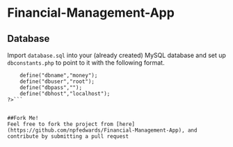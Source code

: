 Financial-Management-App
========================


## Database
Import `database.sql` into your (already created) MySQL database and set up `dbconstants.php` to point to it with the following format.
```<?php
	define("dbname","money");
	define("dbuser","root");
	define("dbpass","");
	define("dbhost","localhost");
?>```


##Fork Me!
Feel free to fork the project from [here](https://github.com/npfedwards/Financial-Management-App), and contribute by submitting a pull request
